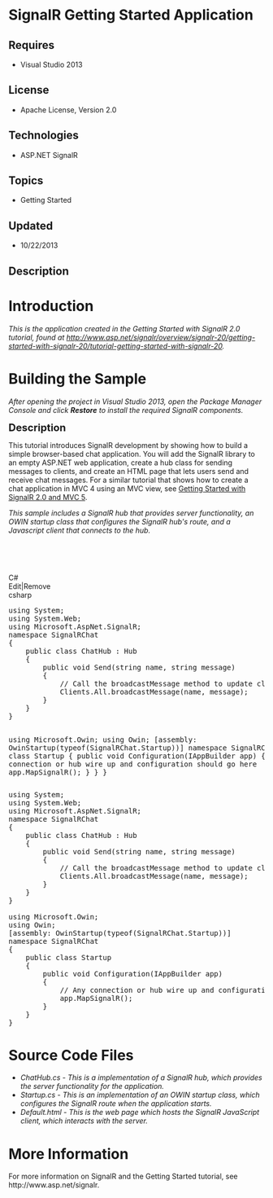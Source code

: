 # SignalR Getting Started Application
## Requires
- Visual Studio 2013
## License
- Apache License, Version 2.0
## Technologies
- ASP.NET SignalR
## Topics
- Getting Started
## Updated
- 10/22/2013
## Description

<h1>Introduction</h1>
<p><em>This is the application created in the Getting Started with SignalR 2.0 tutorial, found at&nbsp;<a href="http://www.asp.net/signalr/overview/signalr-20/getting-started-with-signalr-20/tutorial-getting-started-with-signalr-20">http://www.asp.net/signalr/overview/signalr-20/getting-started-with-signalr-20/tutorial-getting-started-with-signalr-20</a>.</em></p>
<h1><span>Building the Sample</span></h1>
<p><em>After opening the project in Visual Studio 2013, open the Package Manager Console and click
<strong>Restore</strong>&nbsp;to install the required SignalR components.</em></p>
<p><span style="font-size:20px; font-weight:bold">Description</span></p>
<p><span>This tutorial introduces SignalR development by showing how to build a simple browser-based chat application. You will add the SignalR library to an empty ASP.NET web application, create a hub class for sending messages to clients, and create an HTML
 page that lets users send and receive chat messages. For a similar tutorial that shows how to create a chat application in MVC 4 using an MVC view, see&nbsp;</span><a href="http://www.asp.net/signalr/overview/signalr-20/getting-started-with-signalr-20/tutorial-getting-started-with-signalr-20-and-mvc-5">Getting
 Started with SignalR 2.0 and MVC 5</a><span>.</span></p>
<p><em>This sample includes a SignalR hub that provides server functionality, an OWIN startup class that configures the SignalR hub's route, and a Javascript client that connects to the hub. &nbsp;</em></p>
<p>&nbsp;</p>
<p>&nbsp;</p>
<div class="scriptcode">
<div class="pluginEditHolder" pluginCommand="mceScriptCode">
<div class="title"><span>C#</span></div>
<div class="pluginLinkHolder"><span class="pluginEditHolderLink">Edit</span>|<span class="pluginRemoveHolderLink">Remove</span></div>
<span class="hidden">csharp</span>
<pre class="hidden">using System;
using System.Web;
using Microsoft.AspNet.SignalR;
namespace SignalRChat
{
    public class ChatHub : Hub
    {
        public void Send(string name, string message)
        {
            // Call the broadcastMessage method to update clients.
            Clients.All.broadcastMessage(name, message);
        }
    }
}

using Microsoft.Owin;
using Owin;
[assembly: OwinStartup(typeof(SignalRChat.Startup))]
namespace SignalRChat
{
    public class Startup
    {
        public void Configuration(IAppBuilder app)
        {
            // Any connection or hub wire up and configuration should go here
            app.MapSignalR();
        }
    }
}</pre>
<div class="preview">
<pre class="csharp"><span class="cs__keyword">using</span>&nbsp;System;&nbsp;
<span class="cs__keyword">using</span>&nbsp;System.Web;&nbsp;
<span class="cs__keyword">using</span>&nbsp;Microsoft.AspNet.SignalR;&nbsp;
<span class="cs__keyword">namespace</span>&nbsp;SignalRChat&nbsp;
{&nbsp;
&nbsp;&nbsp;&nbsp;&nbsp;<span class="cs__keyword">public</span>&nbsp;<span class="cs__keyword">class</span>&nbsp;ChatHub&nbsp;:&nbsp;Hub&nbsp;
&nbsp;&nbsp;&nbsp;&nbsp;{&nbsp;
&nbsp;&nbsp;&nbsp;&nbsp;&nbsp;&nbsp;&nbsp;&nbsp;<span class="cs__keyword">public</span>&nbsp;<span class="cs__keyword">void</span>&nbsp;Send(<span class="cs__keyword">string</span>&nbsp;name,&nbsp;<span class="cs__keyword">string</span>&nbsp;message)&nbsp;
&nbsp;&nbsp;&nbsp;&nbsp;&nbsp;&nbsp;&nbsp;&nbsp;{&nbsp;
&nbsp;&nbsp;&nbsp;&nbsp;&nbsp;&nbsp;&nbsp;&nbsp;&nbsp;&nbsp;&nbsp;&nbsp;<span class="cs__com">//&nbsp;Call&nbsp;the&nbsp;broadcastMessage&nbsp;method&nbsp;to&nbsp;update&nbsp;clients.</span>&nbsp;
&nbsp;&nbsp;&nbsp;&nbsp;&nbsp;&nbsp;&nbsp;&nbsp;&nbsp;&nbsp;&nbsp;&nbsp;Clients.All.broadcastMessage(name,&nbsp;message);&nbsp;
&nbsp;&nbsp;&nbsp;&nbsp;&nbsp;&nbsp;&nbsp;&nbsp;}&nbsp;
&nbsp;&nbsp;&nbsp;&nbsp;}&nbsp;
}&nbsp;
&nbsp;
<span class="cs__keyword">using</span>&nbsp;Microsoft.Owin;&nbsp;
<span class="cs__keyword">using</span>&nbsp;Owin;&nbsp;
[assembly:&nbsp;OwinStartup(<span class="cs__keyword">typeof</span>(SignalRChat.Startup))]&nbsp;
<span class="cs__keyword">namespace</span>&nbsp;SignalRChat&nbsp;
{&nbsp;
&nbsp;&nbsp;&nbsp;&nbsp;<span class="cs__keyword">public</span>&nbsp;<span class="cs__keyword">class</span>&nbsp;Startup&nbsp;
&nbsp;&nbsp;&nbsp;&nbsp;{&nbsp;
&nbsp;&nbsp;&nbsp;&nbsp;&nbsp;&nbsp;&nbsp;&nbsp;<span class="cs__keyword">public</span>&nbsp;<span class="cs__keyword">void</span>&nbsp;Configuration(IAppBuilder&nbsp;app)&nbsp;
&nbsp;&nbsp;&nbsp;&nbsp;&nbsp;&nbsp;&nbsp;&nbsp;{&nbsp;
&nbsp;&nbsp;&nbsp;&nbsp;&nbsp;&nbsp;&nbsp;&nbsp;&nbsp;&nbsp;&nbsp;&nbsp;<span class="cs__com">//&nbsp;Any&nbsp;connection&nbsp;or&nbsp;hub&nbsp;wire&nbsp;up&nbsp;and&nbsp;configuration&nbsp;should&nbsp;go&nbsp;here</span>&nbsp;
&nbsp;&nbsp;&nbsp;&nbsp;&nbsp;&nbsp;&nbsp;&nbsp;&nbsp;&nbsp;&nbsp;&nbsp;app.MapSignalR();&nbsp;
&nbsp;&nbsp;&nbsp;&nbsp;&nbsp;&nbsp;&nbsp;&nbsp;}&nbsp;
&nbsp;&nbsp;&nbsp;&nbsp;}&nbsp;
}</pre>
</div>
</div>
</div>
<h1><span>Source Code Files</span></h1>
<ul>
<li><em>ChatHub.cs - This is a implementation of a SignalR hub, which provides the server functionality for the application.</em>
</li><li><em><em>Startup.cs - This is an implementation of an OWIN startup class, which configures the SignalR route when the application starts.</em></em>
</li><li><em><em>Default.html - This is the web page which hosts the SignalR JavaScript client, which interacts with the server.</em></em>
</li></ul>
<h1>More Information</h1>
<p>For more information on SignalR and the Getting Started tutorial, see http://www.asp.net/signalr.</p>
